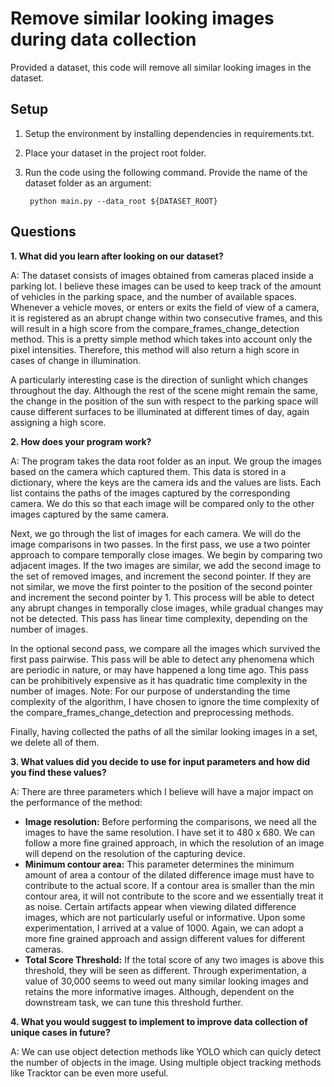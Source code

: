 # Remove similar looking images during data collection
Provided a dataset, this code will remove all similar looking images in the dataset. 

## Setup
1. Setup the environment by installing dependencies in requirements.txt.
2. Place your dataset in the project root folder.
3. Run the code using the following command. Provide the name of the dataset folder as an argument:

        python main.py --data_root ${DATASET_ROOT}

## Questions
**1. What did you learn after looking on our dataset?**

A: The dataset consists of images obtained from cameras placed inside a parking lot. I believe these images can be used to keep track of the amount of vehicles in the parking space, and the number of available spaces. Whenever a vehicle moves, or enters or exits the field of view of a camera, it is registered as an abrupt change within two consecutive frames, and this will result in a high score from the compare_frames_change_detection method. This is a pretty simple method which takes into account only the pixel intensities. Therefore, this method will also return a high score in cases of change in illumination.  

A particularly interesting case is the direction of sunlight which changes throughout the day. Although the rest of the scene might remain the same, the change in the position of the sun with respect to the parking space will cause different surfaces to be illuminated at different times of day, again assigning a high score.

**2. How does your program work?**

A: The program takes the data root folder as an input. We group the images based on the camera which captured them. This data is stored in a dictionary, where the keys are the camera ids and the values are lists. Each list contains the paths of the images captured by the corresponding camera. We do this so that each image will be compared only to the other images captured by the same camera.  

Next, we go through the list of images for each camera. We will do the image comparisons in two passes. In the first pass, we use a two pointer approach to compare temporally close images. We begin by comparing two adjacent images. If the two images are similar, we add the second image to the set of removed images, and increment the second pointer. If they are not similar, we move the first pointer to the position of the second pointer and increment the second pointer by 1. This process will be able to detect any abrupt changes in temporally close images, while gradual changes may not be detected. This pass has linear time complexity, depending on the number of images.  

In the optional second pass, we compare all the images which survived the first pass pairwise. This pass will be able to detect any phenomena which are periodic in nature, or may have happened a long time ago. This pass can be prohibitively expensive as it has quadratic time complexity in the number of images. Note: For our purpose of understanding the time complexity of the algorithm, I have chosen to ignore the time complexity of the compare_frames_change_detection and preprocessing methods.

Finally, having collected the paths of all the similar looking images in a set, we delete all of them.

**3. What values did you decide to use for input parameters and how did you find these values?**

A: There are three parameters which I believe will have a major impact on the performance of the method:
  - **Image resolution:** Before performing the comparisons, we need all the images to have the same resolution. I have set it to 480 x 680. We can follow a more fine grained approach, in which the resolution of an image will depend on the resolution of the capturing device.
  - **Minimum contour area:** This parameter determines the minimum amount of area a contour of the dilated difference image must have to contribute to the actual score. If a contour area is smaller than the min contour area, it will not contribute to the score and we essentially treat it as noise. Certain artifacts appear when viewing dilated difference images, which are not particularly useful or informative. Upon some experimentation, I arrived at a value of 1000. Again, we can adopt a more fine grained approach and assign different values for different cameras.
  - **Total Score Threshold:** If the total score of any two images is above this threshold, they will be seen as different. Through experimentation, a value of 30,000 seems to weed out many similar looking images and retains the more informative images. Although, dependent on the downstream task, we can tune this threshold further.


**4. What you would suggest to implement to improve data collection of unique cases in future?**  

A: We can use object detection methods like YOLO which can quicly detect the number of objects in the image. Using multiple object tracking methods like Tracktor can be even more useful.

